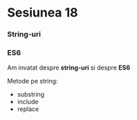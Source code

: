 # Sesiunea 18
### String-uri
### ES6

Am invatat despre **string-uri** si despre **ES6** 

Metode pe string:
- substring
- include
- replace